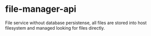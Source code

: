 # file-manager-api

File service without database persistense, all files are stored into host filesystem and managed looking for files directly.

